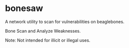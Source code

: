 # bonesaw
A network utility to scan for vulnerabilities on beaglebones.

Bone Scan and Analyze Weaknesses.




Note: Not intended for illicit or illegal uses.